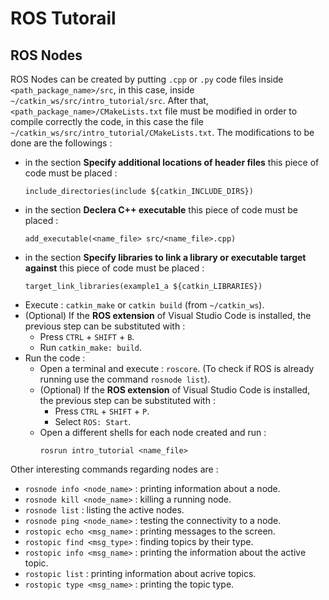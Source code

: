 # ROS Tutorail

## ROS Nodes
ROS Nodes can be created by putting `.cpp` or `.py` code files inside `<path_package_name>/src`, in this case, inside `~/catkin_ws/src/intro_tutorial/src`.
After that, `<path_package_name>/CMakeLists.txt` file must be modified in order to compile correctly the code, in this case the file `~/catkin_ws/src/intro_tutorial/CMakeLists.txt`. The modifications to be done are the followings :
- in the section **Specify additional locations of header files** this piece of code must be placed : 
    ```
    include_directories(include ${catkin_INCLUDE_DIRS})
    ```
- in the section **Declera C++ executable** this piece of code must be placed :
    ```
    add_executable(<name_file> src/<name_file>.cpp)
    ```
- in the section **Specify libraries to link a library or executable target against** this piece of code must be placed :
    ```
    target_link_libraries(example1_a ${catkin_LIBRARIES})
    ```
- Execute : `catkin_make` or `catkin build` (from `~/catkin_ws`).
- (Optional) If the **ROS extension** of Visual Studio Code is installed, the previous step can be substituted with :
    - Press `CTRL` + `SHIFT` + `B`.
    - Run `catkin_make: build`.
- Run the code :
	- Open a terminal and execute : `roscore`. (To check if ROS is already running use the command `rosnode list`).
	- (Optional) If the **ROS extension** of Visual Studio Code is installed, the previous step can be substituted with :
	    - Press `CTRL` + `SHIFT` + `P`.
	    - Select `ROS: Start`.
	- Open a different shells for each node created and run :
	    ```
        rosrun intro_tutorial <name_file>
        ```
Other interesting commands regarding nodes are :	
- `rosnode info <node_name>` : printing information about a node.
- `rosnode kill <node_name>` : killing a running node.
- `rosnode list` : listing the active nodes.
- `rosnode ping <node_name>` : testing the connectivity to a node.
- `rostopic echo <msg_name>` : printing messages to the screen.
- `rostopic find <msg_type>` : finding topics by their type.
- `rostopic info <msg_name>` : printing the information about the active topic.
- `rostopic list` : printing information about acrive topics.
- `rostopic type <msg_name>` : printing the topic type.